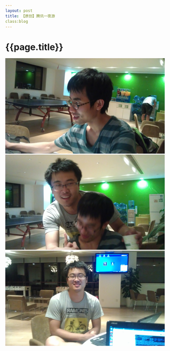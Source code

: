 ```yaml
---
layout: post
title: 【原创】腾讯一夜游
class:blog
---
```


{{page.title}}
===========================

<img src = '/images/photo/life/2013-5-16-0.jpg' >
<br/>
<img src ='/images/photo/life/2013-5-16-1.jpg' >
<br/>
<img src ='/images/photo/life/2013-5-16-2.jpg' >
<br/>

